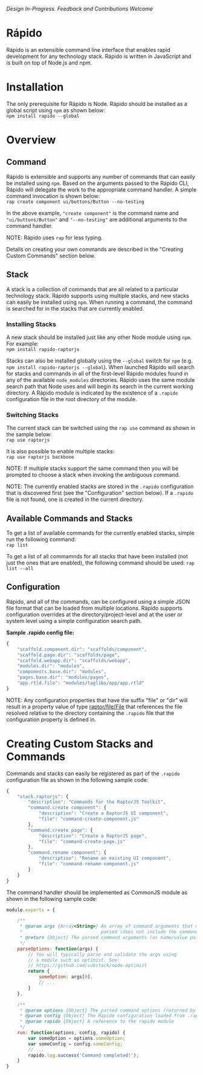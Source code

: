 _Design In-Progress. Feedback and Contributions Welcome_

Rápido
======

Rápido is an extensible command line interface that enables rapid development for any technology stack. 
Rápido is written in JavaScript and is built on top of Node.js and npm.

# Installation

The only prerequisite for Rápido is Node. Rápido should be installed as a 
global script using `npm` as shown below:<br>
`npm install rapido --global`

# Overview

## Command
Rápido is extensible and supports any number of commands that can easily be installed using `npm`.
Based on the arguments passed to the Rápido CLI, Rápido will delegate the work to the appropriate command handler. A simple
command invocation is shown below:<br>
`rap create component ui/buttons/Button --no-testing`

In the above example, `"create component"` is the command name and `"ui/buttons/Button"` and `"--no-testing"` are additional
arguments to the command handler.

NOTE: Rápido uses `rap` for less typing.

Details on creating your own commands are described in the "Creating Custom Commands" section below.

## Stack
A stack is a collection of commands that are all related to a particular technology stack. Rápido supports
using multiple stacks, and new stacks can easily be installed using `npm`. 
When running a command, the command is searched for in the stacks that are currently enabled.

### Installing Stacks
A new stack should be installed just like any other Node module using `npm`. For example:<br>
`npm install rapido-raptorjs`

Stacks can also be installed globally using the `--global` switch for `npm` 
(e.g. `npm install rapido-raptorjs --global`). When launched Rápido
will search for stacks and commands in all of the first-level Rápido modules found in any of the available 
`node_modules` directories. Rápido uses the same module search path that Node uses and will begin its
search in the current working directory. A Rápido module is indicated by the existence of a `.rapido` configuration
file in the root directory of the module.

### Switching Stacks
The current stack can be switched using the `rap use` command as shown in the sample below:<br>
`rap use raptorjs`

It is also possible to enable multiple stacks:<br>
`rap use raptorjs backbone`

NOTE: If multiple stacks support the same command then you will be prompted to choose a stack when invoking
the ambiguous command.

NOTE: The currently enabled stacks are stored in the `.rapido` configuration that is discovered first
(see the "Configuration" section below). If a `.rapido` file is not found, one is created in
the current directory.

## Available Commands and Stacks
To get a list of available commands for the currently enabled stacks, simple run the following command:<br>
`rap list`

To get a list of all commamnds for all stacks that have been installed (not just the ones that are enabled), the
following command should be used:
`rap list --all`

## Configuration
Rápido, and all of the commands, can be configured using a simple JSON file format that can be loaded
from multiple locations. Rápido supports configuration overrides at the directory/project-level and
at the user or system level using a simple configuration search path.

**Sample .rapido config file:**
```javascript
{
    "scaffold.component.dir": "scaffolds/component",
    "scaffold.page.dir": "scaffolds/page",
    "scaffold.webapp.dir": "scaffolds/webapp",
    "modules.dir": "modules",
    "components.base.dir": "modules",
    "pages.base.dir": "modules/pages",
    "app.rtld.file": "modules/taglibs/app/app.rtld"
}
```

NOTE: Any configuration properties that have the suffix "file" or "dir" will result in a property value of type
[raptor/file/File](https://github.com/raptorjs/raptorjs/blob/master/lib/raptor/files/File_node.js) that
references the file resolved relative to the directory containing the `.rapido` file that the
configuration property is defined in.


# Creating Custom Stacks and Commands

Commands and stacks can easily be registered as part of the `.rapido` configuration file as shown in the following sample code:
```javascript
{
    "stack.raptorjs": {
        "description": "Commands for the RaptorJS Toolkit",
        "command.create component": {
            "description": "Create a RaptorJS UI component",
            "file": "command-create-component.js"
        },
        "command.create page": {
            "description": "Create a RaptorJS page",
            "file": "command-create-page.js"
        },
        "command.rename component": {
            "description": "Rename an existing UI component",
            "file": "command-rename-component.js"
        }
    }
}
```

The command handler should be implemented as CommonJS module as shown in the following sample code:
```javascript
module.exports = {

    /**
     * @param args {Array<String>} An array of command arguments that must be 
     *                             parsed (does not include the command).
     * @return {Object} The parsed command arguments (as name/value pairs) 
     */
    parseOptions: function(args) {
        // You will typically parse and validate the args using
        // a module such as optimist. See:
        // https://github.com/substack/node-optimist
        return {
            someOption: args[0],
            // ...
        }
    },

    /**
     * @param options {Object} The parsed command options (returned by parseOptions)
     * @param config {Object} The Rapido configuration loaded from .rapido config files
     * @param rapido {Object} A reference to the rapido module
     */
    run: function(options, config, rapido) {
        var someOption = options.someOption;
        var someConfig = config.someConfig;
        // ...
        rapido.log.success('Command completed!');
    }
}
```
